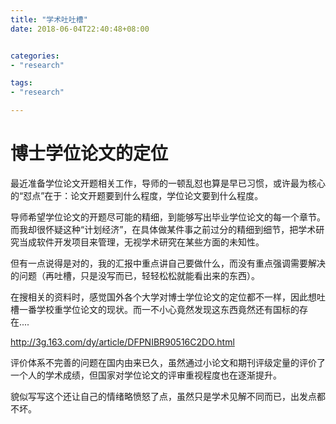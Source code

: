```yaml
---
title: "学术吐吐槽"
date: 2018-06-04T22:40:48+08:00


categories:
- "research"

tags:
- "research"

---
```


# 博士学位论文的定位

最近准备学位论文开题相关工作，导师的一顿乱怼也算是早已习惯，或许最为核心的“怼点”在于：论文开题要到什么程度，学位论文要到什么程度。

导师希望学位论文的开题尽可能的精细，到能够写出毕业学位论文的每一个章节。而我却很怀疑这种“计划经济”，在具体做某件事之前过分的精细到细节，把学术研究当成软件开发项目来管理，无视学术研究在某些方面的未知性。

但有一点说得是对的，我的汇报中重点讲自己要做什么，而没有重点强调需要解决的问题（再吐槽，只是没写而已，轻轻松松就能看出来的东西）。


在搜相关的资料时，感觉国外各个大学对博士学位论文的定位都不一样，因此想吐槽一番学校重学位论文的现状。而一不小心竟然发现这东西竟然还有国标的存在....

http://3g.163.com/dy/article/DFPNIBR90516C2DO.html

评价体系不完善的问题在国内由来已久，虽然通过小论文和期刊评级定量的评价了一个人的学术成绩，但国家对学位论文的评审重视程度也在逐渐提升。

貌似写写这个还让自己的情绪略愤怒了点，虽然只是学术见解不同而已，出发点都不坏。
